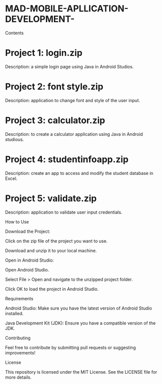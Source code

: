 # MAD-MOBILE-APLLICATION-DEVELOPMENT-

Contents

# Project 1: login.zip

Description:  a simple login page using Java in Android Studios.

# Project 2: font style.zip

Description: application to change font and style of the user input.

# Project 3: calculator.zip

Description: to create a calculator application using Java in Android studious.

# Project 4: studentinfoapp.zip

Description: create an app to access and modify the student database in Excel.

# Project 5: validate.zip

Description: application to validate user input credentials.

How to Use

Download the Project:

Click on the zip file of the project you want to use.

Download and unzip it to your local machine.

Open in Android Studio:

Open Android Studio.

Select File > Open and navigate to the unzipped project folder.

Click OK to load the project in Android Studio.

Requirements

Android Studio: Make sure you have the latest version of Android Studio installed.

Java Development Kit (JDK): Ensure you have a compatible version of the JDK.

Contributing

Feel free to contribute by submitting pull requests or suggesting improvements!


License

This repository is licensed under the MIT License. See the LICENSE file for more details.

